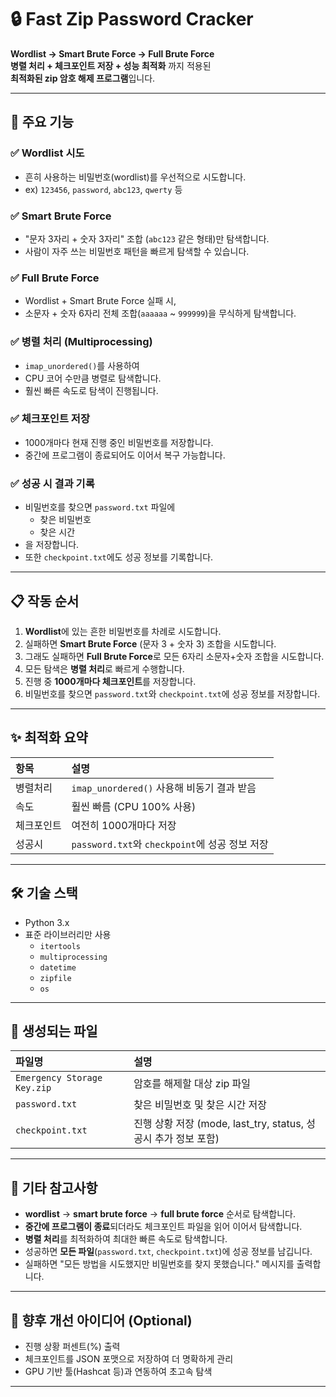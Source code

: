 # 🔒 Fast Zip Password Cracker

**Wordlist → Smart Brute Force → Full Brute Force**  
**병렬 처리 + 체크포인트 저장 + 성능 최적화** 까지 적용된  
**최적화된 zip 암호 해제 프로그램**입니다.

---

## 🚀 주요 기능

### ✅ Wordlist 시도

- 흔히 사용하는 비밀번호(wordlist)를 우선적으로 시도합니다.
- ex) `123456`, `password`, `abc123`, `qwerty` 등

### ✅ Smart Brute Force

- "문자 3자리 + 숫자 3자리" 조합 (`abc123` 같은 형태)만 탐색합니다.
- 사람이 자주 쓰는 비밀번호 패턴을 빠르게 탐색할 수 있습니다.

### ✅ Full Brute Force

- Wordlist + Smart Brute Force 실패 시,
- 소문자 + 숫자 6자리 전체 조합(`aaaaaa` ~ `999999`)을 무식하게 탐색합니다.

### ✅ 병렬 처리 (Multiprocessing)

- `imap_unordered()`를 사용하여
- CPU 코어 수만큼 병렬로 탐색합니다.
- 훨씬 빠른 속도로 탐색이 진행됩니다.

### ✅ 체크포인트 저장

- 1000개마다 현재 진행 중인 비밀번호를 저장합니다.
- 중간에 프로그램이 종료되어도 이어서 복구 가능합니다.

### ✅ 성공 시 결과 기록

- 비밀번호를 찾으면 `password.txt` 파일에
  - 찾은 비밀번호
  - 찾은 시간
- 을 저장합니다.
- 또한 `checkpoint.txt`에도 성공 정보를 기록합니다.

---

## 📋 작동 순서

1. **Wordlist**에 있는 흔한 비밀번호를 차례로 시도합니다.
2. 실패하면 **Smart Brute Force** (문자 3 + 숫자 3) 조합을 시도합니다.
3. 그래도 실패하면 **Full Brute Force**로 모든 6자리 소문자+숫자 조합을 시도합니다.
4. 모든 탐색은 **병렬 처리**로 빠르게 수행합니다.
5. 진행 중 **1000개마다 체크포인트**를 저장합니다.
6. 비밀번호를 찾으면 `password.txt`와 `checkpoint.txt`에 성공 정보를 저장합니다.

---

## ✨ 최적화 요약

| 항목       | 설명                                           |
| :--------- | :--------------------------------------------- |
| 병렬처리   | `imap_unordered()` 사용해 비동기 결과 받음     |
| 속도       | 훨씬 빠름 (CPU 100% 사용)                      |
| 체크포인트 | 여전히 1000개마다 저장                         |
| 성공시     | `password.txt`와 `checkpoint`에 성공 정보 저장 |

---

## 🛠️ 기술 스택

- Python 3.x
- 표준 라이브러리만 사용
  - `itertools`
  - `multiprocessing`
  - `datetime`
  - `zipfile`
  - `os`

---

## 📂 생성되는 파일

| 파일명                      | 설명                                                           |
| :-------------------------- | :------------------------------------------------------------- |
| `Emergency Storage Key.zip` | 암호를 해제할 대상 zip 파일                                    |
| `password.txt`              | 찾은 비밀번호 및 찾은 시간 저장                                |
| `checkpoint.txt`            | 진행 상황 저장 (mode, last_try, status, 성공시 추가 정보 포함) |

---

## 🧠 기타 참고사항

- **wordlist** → **smart brute force** → **full brute force** 순서로 탐색합니다.
- **중간에 프로그램이 종료**되더라도 체크포인트 파일을 읽어 이어서 탐색합니다.
- **병렬 처리**를 최적화하여 최대한 빠른 속도로 탐색합니다.
- 성공하면 **모든 파일**(`password.txt`, `checkpoint.txt`)에 성공 정보를 남깁니다.
- 실패하면 "모든 방법을 시도했지만 비밀번호를 찾지 못했습니다." 메시지를 출력합니다.

---

## 🎯 향후 개선 아이디어 (Optional)

- 진행 상황 퍼센트(%) 출력
- 체크포인트를 JSON 포맷으로 저장하여 더 명확하게 관리
- GPU 기반 툴(Hashcat 등)과 연동하여 초고속 탐색

---
